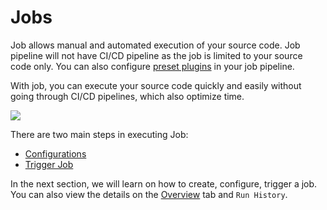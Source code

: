 # Jobs

Job allows manual and automated execution of your source code. Job pipeline will not have CI/CD pipeline as the job is limited to your source code only. You can also configure [preset plugins](../applications/creating-application/workflow/pre-post-tasks.md#configure-a-task-using-preset-plugins) in your job pipeline.

With job, you can execute your source code quickly and easily without going through CI/CD pipelines, which also optimize time.

![](https://devtron-public-asset.s3.us-east-2.amazonaws.com/images/create-job/jobs.jpg)

There are two main steps in executing Job:

* [Configurations](configuration-job.md)
* [Trigger Job](triggering-job.md)

In the next section, we will learn on how to create, configure, trigger a job. You can also view the details on the [Overview](overview-job.md) tab and `Run History`.
